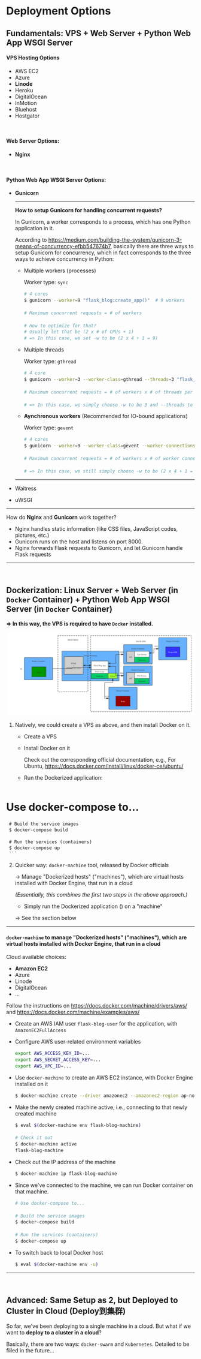 # Deployment Options

## Fundamentals: VPS + Web Server + Python Web App WSGI Server

#### VPS Hosting Options

* AWS EC2
* Azure
* **Linode**
* Heroku
* DigitalOcean
* InMotion
* Bluehost
* Hostgator

<br>

#### Web Server Options:

* **Nginx**

<br>

#### Python Web App WSGI Server Options:

* **Gunicorn**

  ***

  **How to setup Gunicorn for handling concurrent requests?**

  In Gunicorn, a worker corresponds to a process, which has one Python application in it.

  According to https://medium.com/building-the-system/gunicorn-3-means-of-concurrency-efbb547674b7, basically there are three ways to setup Gunicorn for concurrency, which in fact corresponds to the three ways to achieve concurrency in Python:

  * Multiple workers (processes)

    Worker type: `sync`

    ```bash
    # 4 cores
    $ gunicorn --worker=9 "flask_blog:create_app()"  # 9 workers
    
    # Maximum concurrent requests = # of workers
    
    # How to optimize for that?
    # Usually let that be (2 x # of CPUs + 1)
    # => In this case, we set -w to be (2 x 4 + 1 = 9)
    ```

  * Multiple threads

    Worker type: `gthread`

    ```bash
    # 4 core
    $ gunicorn --worker=3 --worker-class=gthread --threads=3 "flask_blog:create_app()"
    
    # Maximum concurrent requests = # of workers x # of threads per worker
    
    # => In this case, we simply choose -w to be 3 and --threads to be 3
    ```

  * **Aynchronous workers** (Recommended for IO-bound applications)

    Worker type: `gevent`

    ```bash
    # 4 cores
    $ gunicorn --worker=9 --worker-class=gevent --worker-connections=1000 "flask_blog:create_app()"
    
    # Maximum concurrent requests = # of workers x # of worker connections
    
    # => In this case, we still simply choose -w to be (2 x 4 + 1 = 9)
    ```

  ***

* Waitress

* uWSGI

***

How do **Nginx** and **Gunicorn** work together?

* Nginx handles static information (like CSS files, JavaScript codes, pictures, etc.)
* Gunicorn runs on the host and listens on port 8000.
* Nginx forwards Flask requests to Gunicorn, and let Gunicorn handle Flask requests

***

<br>

## Dockerization: Linux Server + Web Server (in `Docker` Container) + Python Web App WSGI Server (in `Docker` Container)

**=> In this way, the VPS is required to have `Docker` installed.**

<img src="https://github.com/Ziang-Lu/Flask-Blog/blob/master/Flask-Blog%20Deployment.png?raw=true">

1. Natively, we could create a VPS as above, and then install Docker on it.

   * Create a VPS

   * Install Docker on it

     Check out the corresponding official documentation, e.g., For Ubuntu, https://docs.docker.com/install/linux/docker-ce/ubuntu/

   * Run the Dockerized application:

     ```shell
  # Use docker-compose to...
     
     # Build the service images
     $ docker-compose build
     
     # Run the services (containers)
     $ docker-compose up
     ```

2. Quicker way: `docker-machine` tool, released by Docker officials

   -> Manage "Dockerized hosts" ("machines"), which are virtual hosts installed with Docker Engine, that run in a cloud

     *(Essentially, this combines the first two steps in the above approach.)*

   * Simply run the Dockerized application () on a "machine"

   -> See the section below

***

#### `docker-machine` to manage "Dockerized hosts" ("machines"), which are virtual hosts installed with Docker Engine, that run in a cloud

Cloud available choices:

* **Amazon EC2**
* Azure
* Linode
* DigitalOcean
* ...

Follow the instructions on https://docs.docker.com/machine/drivers/aws/ and https://docs.docker.com/machine/examples/aws/

* Create an AWS IAM user `flask-blog-user` for the application, with `AmazonEC2FullAccess`

* Configure AWS user-related environment variables

  ```bash
  export AWS_ACCESS_KEY_ID=...
  export AWS_SECRET_ACCESS_KEY=...
  export AWS_VPC_ID=...
  ```

* Use `docker-machine` to create an AWS EC2 instance, with Docker Engine installed on it

  ```bash
  $ docker-machine create --driver amazonec2 --amazonec2-region ap-northeast-2 --amazonec2-open-port 80 "flask-blog-machine"
  ```

* Make the newly created machine active, i.e., connecting to that newly created machine

  ```bash
  $ eval $(docker-machine env flask-blog-machine)
  
  # Check it out
  $ docker-machine active
  flask-blog-machine
  ```
  
* Check out the IP address of the machine

  ```bash
  $ docker-machine ip flask-blog-machine
  ```
  
* Since we've connected to the machine, we can run Docker container on that machine.

  ```bash
  # Use docker-compose to...
  
  # Build the service images
  $ docker-compose build
  
  # Run the services (containers)
  $ docker-compose up
  ```
  
* To switch back to local Docker host

  ```bash
  $ eval $(docker-machine env -u)
  ```

***

<br>

## Advanced: Same Setup as 2, but Deployed to Cluster in Cloud (Deploy到集群)

So far, we've been deploying to a single machine in a cloud. But what if we want to **deploy to a cluster in a cloud**?

Basically, there are two ways: `docker-swarm` and `Kubernetes`. Detailed to be filled in the future...

